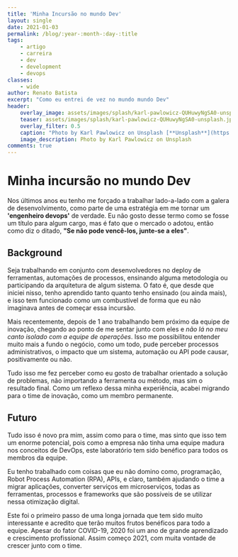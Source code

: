 ```yaml
---
title: 'Minha Incursão no mundo Dev'
layout: single
date: 2021-01-03
permalink: /blog/:year-:month-:day-:title
tags:
    - artigo
    - carreira
    - dev
    - development
    - devops
classes: 
    - wide
author: Renato Batista
excerpt: "Como eu entrei de vez no mundo mundo Dev"
header:
    overlay_image: assets/images/splash/karl-pawlowicz-QUHuwyNgSA0-unsplash.jpg
    teaser: assets/images/splash/karl-pawlowicz-QUHuwyNgSA0-unsplash.jpg
    overlay_filter: 0.5
    caption: "Photo by Karl Pawlowicz on Unsplash [**Unsplash**](https://unsplash.com/photos/QUHuwyNgSA0)"
    image_description: Photo by Karl Pawlowicz on Unsplash
comments: true
---
```

# Minha incursão no mundo Dev
Nos últimos anos eu tenho me forçado a trabalhar lado-a-lado com a galera de desenvolvimento, como parte de uma estratégia em me tornar um **'engenheiro devops'** de verdade. Eu não gosto desse termo como se fosse um título para algum cargo, mas é fato que o mercado o adotou, então como diz o ditado, **"Se não pode vencê-los, junte-se a eles"**.

## Background
Seja trabalhando em conjunto com desenvolvedores no deploy de ferramentas, automações de processos, ensinando alguma metodologia ou participando da arquitetura de algum sistema. O fato é, que desde que iniciei nisso, tenho aprendido tanto quanto tenho ensinado (ou ainda mais), e isso tem funcionado como um combustível de forma que eu não imaginava antes de começar essa incursão.

Mais recentemente, depois de 1 ano trabalhando bem próximo da equipe de inovação, chegando ao ponto de me sentar junto com eles e *não lá no meu canto isolado com a equipe de operações*. Isso me possibilitou entender muito mais a fundo o negócio, como um todo, pude perceber processos administrativos, o impacto que um sistema, automação ou API pode causar, positivamente ou não. 

Tudo isso me fez perceber como eu gosto de trabalhar orientado a solução de problemas, não importando a ferramenta ou método, mas sim o resultado final. Como um reflexo dessa minha experiência, acabei migrando para o time de inovação, como um membro permanente.

## Futuro
Tudo isso é novo pra mim, assim como para o time, mas sinto que isso tem um enorme potencial, pois como a empresa não tinha uma equipe madura nos conceitos de DevOps, este laboratório tem sido benéfico para todos os membros da equipe.

Eu tenho trabalhado com coisas que eu não domino como, programação, Robot Process Automation (RPA), APIs, e claro, também ajudando o time a migrar aplicações, converter serviços em microserviços, todas as ferramentas, processos e frameworks que são possíveis de se utilizar nessa otimização digital.

Este foi o primeiro passo de uma longa jornada que tem sido muito interessante e acredito que terão muitos frutos benéficos para todo a equipe. Apesar do fator COVID-19, 2020 foi um ano de grande aprendizado e crescimento profissional. Assim começo 2021, com muita vontade de crescer junto com o time. 